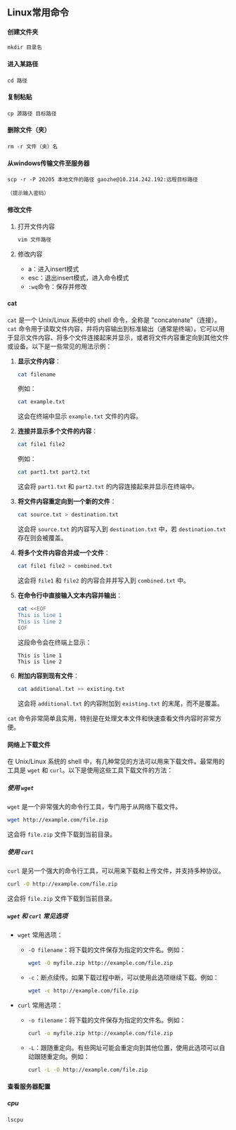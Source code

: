 ## Linux常用命令

#### 创建文件夹

```markdown
mkdir 目录名
```

#### 进入某路径

```
cd 路径
```

#### 复制粘贴

```
cp 源路径 目标路径
```

#### 删除文件（夹）

```
rm -r 文件（夹）名
```

#### 从windows传输文件至服务器

```
scp -r -P 20205 本地文件的路径 gaozhe@10.214.242.192:远程目标路径

（提示输入密码）
```



#### 修改文件

1. 打开文件内容

   ```markdown
   vim 文件路径
   ```

2. 修改内容

   + a：进入insert模式
   + esc：退出insert模式，进入命令模式
   + `:wq`命令：保存并修改





#### cat

`cat` 是一个 Unix/Linux 系统中的 shell 命令，全称是 "concatenate"（连接）。`cat` 命令用于读取文件内容，并将内容输出到标准输出（通常是终端）。它可以用于显示文件内容、将多个文件连接起来并显示，或者将文件内容重定向到其他文件或设备。以下是一些常见的用法示例：

1. **显示文件内容**：
   ```sh
   cat filename
   ```
   例如：
   ```sh
   cat example.txt
   ```
   这会在终端中显示 `example.txt` 文件的内容。

2. **连接并显示多个文件的内容**：
   ```sh
   cat file1 file2
   ```
   例如：
   ```sh
   cat part1.txt part2.txt
   ```
   这会将 `part1.txt` 和 `part2.txt` 的内容连接起来并显示在终端中。

3. **将文件内容重定向到一个新的文件**：
   ```sh
   cat source.txt > destination.txt
   ```
   这会将 `source.txt` 的内容写入到 `destination.txt` 中，若 `destination.txt` 存在则会被覆盖。

4. **将多个文件内容合并成一个文件**：
   ```sh
   cat file1 file2 > combined.txt
   ```
   这会将 `file1` 和 `file2` 的内容合并并写入到 `combined.txt` 中。

5. **在命令行中直接输入文本内容并输出**：
   ```sh
   cat <<EOF
   This is line 1
   This is line 2
   EOF
   ```
   这段命令会在终端上显示：
   ```
   This is line 1
   This is line 2
   ```

6. **附加内容到现有文件**：
   ```sh
   cat additional.txt >> existing.txt
   ```
   这会将 `additional.txt` 的内容附加到 `existing.txt` 的末尾，而不是覆盖。

`cat` 命令非常简单且实用，特别是在处理文本文件和快速查看文件内容时非常方便。



#### 网络上下载文件

在 Unix/Linux 系统的 shell 中，有几种常见的方法可以用来下载文件。最常用的工具是 `wget` 和 `curl`。以下是使用这些工具下载文件的方法：

##### 使用 `wget`

`wget` 是一个非常强大的命令行工具，专门用于从网络下载文件。

```sh
wget http://example.com/file.zip
```
这会将 `file.zip` 文件下载到当前目录。



##### 使用 `curl`

`curl` 是另一个强大的命令行工具，可以用来下载和上传文件，并支持多种协议。

```sh
curl -O http://example.com/file.zip
```
这会将 `file.zip` 文件下载到当前目录。



##### `wget` 和 `curl` 常见选项

- `wget` 常用选项：
  
  - `-O filename`：将下载的文件保存为指定的文件名。例如：
    ```sh
    wget -O myfile.zip http://example.com/file.zip
    ```
  - `-c`：断点续传。如果下载过程中断，可以使用此选项继续下载。例如：
    ```sh
    wget -c http://example.com/file.zip
    ```
  
- `curl` 常用选项：
  
  - `-o filename`：将下载的文件保存为指定的文件名。例如：
    
    ```sh
    curl -o myfile.zip http://example.com/file.zip
    ```
  - `-L`：跟随重定向。有些网址可能会重定向到其他位置，使用此选项可以自动跟随重定向。例如：
    ```sh
    curl -L -O http://example.com/file.zip
    ```









#### 查看服务器配置

##### cpu

```bash
lscpu
```



